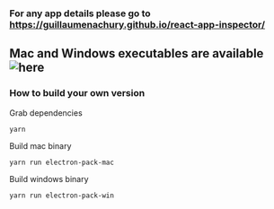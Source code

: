 ### For any app details please go to https://guillaumenachury.github.io/react-app-inspector/

## Mac and Windows executables are available ![here](https://github.com/GuillaumeNachury/react-app-inspector/tree/master/docs)

### How to build your own version
Grab dependencies
```shell
yarn
``` 

Build mac binary
```shell
yarn run electron-pack-mac
``` 

Build windows binary
```shell
yarn run electron-pack-win
``` 